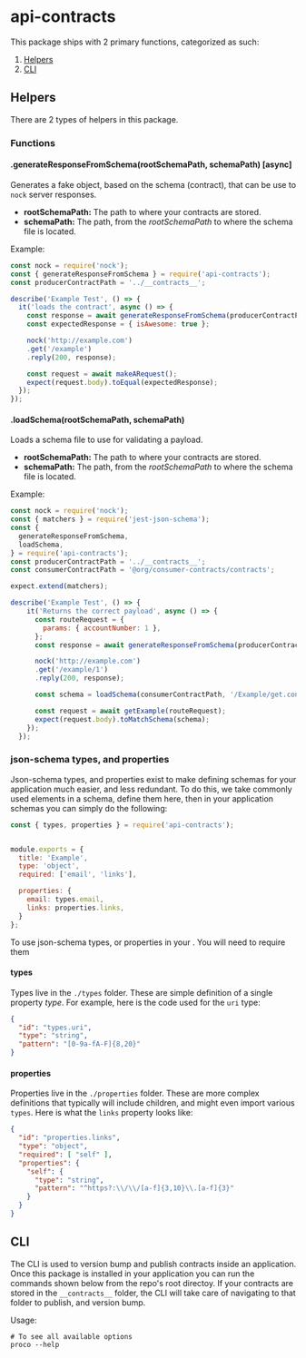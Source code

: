 # api-contracts

This package ships with 2 primary functions, categorized as such:
1. [Helpers](#helpers)
2. [CLI](#cli)

## Helpers

There are 2 types of helpers in this package.
### Functions

#### .generateResponseFromSchema(rootSchemaPath, schemaPath) [async]

Generates a fake object, based on the schema (contract), that can be use to `nock` server responses.

* **rootSchemaPath:** The path to where your contracts are stored.
* **schemaPath:** The path, from the _rootSchemaPath_ to where the schema file is located.

Example:

```js
const nock = require('nock');
const { generateResponseFromSchema } = require('api-contracts');
const producerContractPath = '../__contracts__';

describe('Example Test', () => {
  it('loads the contract', async () => {
    const response = await generateResponseFromSchema(producerContractPath, 'example.contract.json');
    const expectedResponse = { isAwesome: true };

    nock('http://example.com')
    .get('/example')
    .reply(200, response);

    const request = await makeARequest();
    expect(request.body).toEqual(expectedResponse);
  });
});
```

#### .loadSchema(rootSchemaPath, schemaPath)

Loads a schema file to use for validating a payload.

* **rootSchemaPath:** The path to where your contracts are stored.
* **schemaPath:** The path, from the _rootSchemaPath_ to where the schema file is located.

Example:

```js
const nock = require('nock');
const { matchers } = require('jest-json-schema');
const {
  generateResponseFromSchema,
  loadSchema,
} = require('api-contracts');
const producerContractPath = '../__contracts__';
const consumerContractPath = '@org/consumer-contracts/contracts';

expect.extend(matchers);

describe('Example Test', () => {
    it('Returns the correct payload', async () => {
      const routeRequest = {
        params: { accountNumber: 1 },
      };
      const response = await generateResponseFromSchema(producerContractPath, '/Example/get.contract.json');

      nock('http://example.com')
      .get('/example/1')
      .reply(200, response);

      const schema = loadSchema(consumerContractPath, '/Example/get.contract.json');

      const request = await getExample(routeRequest);
      expect(request.body).toMatchSchema(schema);
    });
  });
```

### json-schema types, and properties

Json-schema types, and properties exist to make defining schemas for your application much easier, and less redundant. To do this, we take commonly used elements in a schema, define them here, then in your application schemas you can simply do the following:

```js
const { types, properties } = require('api-contracts');


module.exports = {
  title: 'Example',
  type: 'object',
  required: ['email', 'links'],

  properties: {
    email: types.email,
    links: properties.links,
  }
};
```

To use json-schema types, or properties in your . You will need to require them

#### types

Types live in the `./types` folder. These are simple definition of a single property *type*. For example, here is the code used for the `uri` type:

```json
{
  "id": "types.uri",
  "type": "string",
  "pattern": "[0-9a-fA-F]{8,20}"
}
```

#### properties

Properties live in the `./properties` folder. These are more complex definitions that typically will include children, and might even import various `types`. Here is what the `links` property looks like:

```json
{
  "id": "properties.links",
  "type": "object",
  "required": [ "self" ],
  "properties": {
    "self": {
      "type": "string",
      "pattern": "^https?:\\/\\/[a-f]{3,10}\\.[a-f]{3}"
    }
  }
}
```

## CLI

The CLI is used to version bump and publish contracts inside an application. Once this package is installed in your application you can run the commands shown below from the repo's root directoy. If your contracts are stored in the `__contracts__` folder, the CLI will take care of navigating to that folder to publish, and version bump.

Usage:
```shell
# To see all available options
proco --help
```
